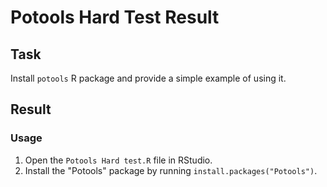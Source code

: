 # Potools Hard Test Result

## Task
Install `potools` R package and provide a simple example of using it.

## Result

### Usage
1. Open the `Potools Hard test.R` file in RStudio.
2. Install the "Potools" package by running `install.packages("Potools")`.
